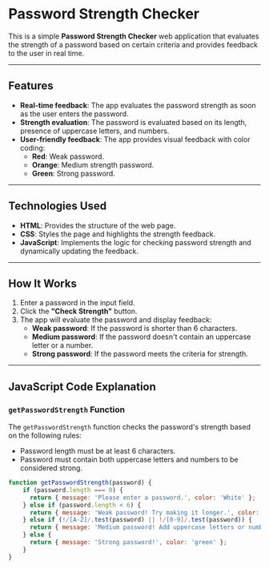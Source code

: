 # Password Strength Checker

This is a simple **Password Strength Checker** web application that evaluates the strength of a password based on certain criteria and provides feedback to the user in real time.

---

## Features
- **Real-time feedback**: The app evaluates the password strength as soon as the user enters the password.
- **Strength evaluation**: The password is evaluated based on its length, presence of uppercase letters, and numbers.
- **User-friendly feedback**: The app provides visual feedback with color coding:
  - **Red**: Weak password.
  - **Orange**: Medium strength password.
  - **Green**: Strong password.

---

## Technologies Used
- **HTML**: Provides the structure of the web page.
- **CSS**: Styles the page and highlights the strength feedback.
- **JavaScript**: Implements the logic for checking password strength and dynamically updating the feedback.

---

## How It Works
1. Enter a password in the input field.
2. Click the **"Check Strength"** button.
3. The app will evaluate the password and display feedback:
   - **Weak password**: If the password is shorter than 6 characters.
   - **Medium password**: If the password doesn't contain an uppercase letter or a number.
   - **Strong password**: If the password meets the criteria for strength.

---

## JavaScript Code Explanation

### `getPasswordStrength` Function

The `getPasswordStrength` function checks the password's strength based on the following rules:
- Password length must be at least 6 characters.
- Password must contain both uppercase letters and numbers to be considered strong.

```javascript
function getPasswordStrength(password) {
    if (password.length === 0) {
      return { message: 'Please enter a password.', color: 'White' };
    } else if (password.length < 6) {
      return { message: 'Weak password! Try making it longer.', color: 'red' };
    } else if (!/[A-Z]/.test(password) || !/[0-9]/.test(password)) {
      return { message: 'Medium password! Add uppercase letters or numbers.', color: 'orange' };
    } else {
      return { message: 'Strong password!', color: 'green' };
    }
}
